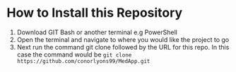 # How to Install this Repository #

1. Download GIT Bash or another terminal e.g PowerShell
2. Open the terminal and navigate to where you would like the project to go
3. Next run the command git clone followed by the URL for this repo. 
    In this case the command would be `git clone https://github.com/conorlyons99/MedApp.git`
